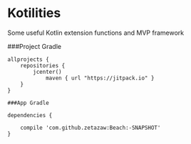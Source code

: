 # Kotilities
Some useful Kotlin extension functions and MVP framework


###Project Gradle
```
allprojects {
    repositories {
        jcenter()
            maven { url "https://jitpack.io" }
    }
}

###App Gradle

```
    dependencies {

        compile 'com.github.zetazaw:Beach:-SNAPSHOT'
    }
